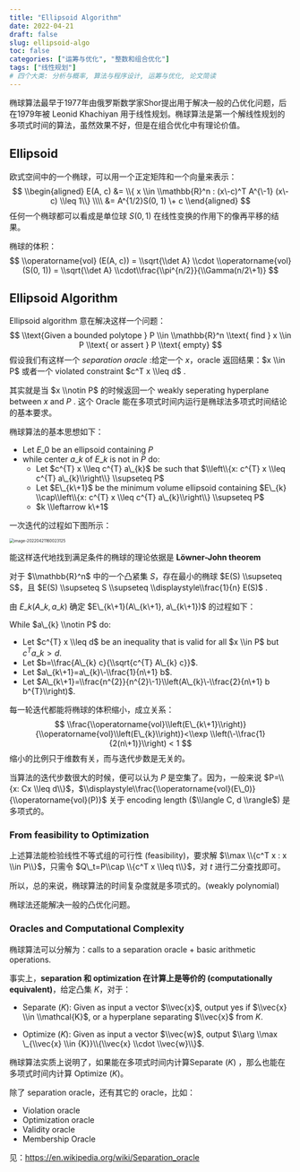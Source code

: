 ```yaml
---
title: "Ellipsoid Algorithm"
date: 2022-04-21
draft: false
slug: ellipsoid-algo
toc: false
categories: ["运筹与优化", "整数和组合优化"]
tags: ["线性规划"]
# 四个大类: 分析与概率, 算法与程序设计, 运筹与优化, 论文简读
---
```


椭球算法最早于1977年由俄罗斯数学家Shor提出用于解决一般的凸优化问题，后在1979年被 Leonid Khachiyan 用于线性规划。椭球算法是第一个解线性规划的多项式时间的算法，虽然效果不好，但是在组合优化中有理论价值。

## Ellipsoid

欧式空间中的一个椭球，可以用一个正定矩阵和一个向量来表示：
$$
\\begin{aligned}
E(A, c) &= \\{ x \\in \\mathbb{R}^n : (x\-c)^T A^{\-1} (x\-c) \\leq 1\\} \\\\
 &=  A^{1/2}S(0, 1) \+ c
\\end{aligned}
$$
任何一个椭球都可以看成是单位球 $S(0, 1)$ 在线性变换的作用下的像再平移的结果。

椭球的体积：
$$
\\operatorname{vol} (E(A, c)) = \\sqrt{\\det A} \\cdot \\operatorname{vol}(S(0, 1)) = \\sqrt{\\det A} \\cdot\\frac{\\pi^{n/2}}{\\Gamma(n/2\+1)}
$$

## Ellipsoid Algorithm

Ellipsoid algorithm 意在解决这样一个问题：
$$
\\text{Given a bounded polytope } P \\in \\mathbb{R}^n \\text{ find } x \\in P \\text{ or assert  } P \\text{ empty}
$$
假设我们有这样一个 *separation oracle* :给定一个 $x$，oracle 返回结果：$x \\in P$ 或者一个 violated constraint $c^T x \\leq d$ .

其实就是当 $x \\notin P$ 的时候返回一个 weakly seperating hyperplane between $x$ and $P$ . 这个 Oracle 能在多项式时间内运行是椭球法多项式时间结论的基本要求。

椭球算法的基本思想如下：

- Let $E\_{0}$ be an ellipsoid containing $P$
- while center $a\_{k}$ of $E\_{k}$ is not in $P$ do:
  - Let $c^{T} x \\leq c^{T} a\_{k}$ be such that $\\left\\{x: c^{T} x \\leq c^{T} a\_{k}\\right\\} \\supseteq P$
  - Let $E\_{k\+1}$ be the minimum volume ellipsoid containing $E\_{k} \\cap\\left\\{x: c^{T} x \\leq c^{T} a\_{k}\\right\\} \\supseteq P$ 
  - $k \\leftarrow k\+1$

一次迭代的过程如下图所示：

<img src="../../figures/ellipsoid/image-20220421160023125.png" alt="image-20220421160023125" style="zoom:50%;" />

能这样迭代地找到满足条件的椭球的理论依据是 **Löwner-John theorem**

对于 $\\mathbb{R}^n$ 中的一个凸紧集 $S$，存在最小的椭球 $E(S) \\supseteq S$，且 $E(S) \\supseteq S \\supseteq \\displaystyle\\frac{1}{n} E(S)$ .

由 $E\_k(A\_k, a\_k)$ 确定 $E\_{k\+1}(A\_{k\+1}, a\_{k\+1})$ 的过程如下：

While $a\_{k} \\notin P$ do:
- Let $c^{T} x \\leq d$ be an inequality that is valid for all $x \\in P$ but $c^{T} a\_{k}>d$.
- Let $b=\\frac{A\_{k} c}{\\sqrt{c^{T} A\_{k} c}}$.
- Let $a\_{k\+1}=a\_{k}\-\\frac{1}{n\+1} b$.
- Let $A\_{k\+1}=\\frac{n^{2}}{n^{2}\-1}\\left(A\_{k}\-\\frac{2}{n\+1} b b^{T}\\right)$.

每一轮迭代都能将椭球的体积缩小，成立关系：
$$
\\frac{\\operatorname{vol}\\left(E\_{k\+1}\\right)}{\\operatorname{vol}\\left(E\_{k}\\right)}<\\exp \\left(\-\\frac{1}{2(n\+1)}\\right) < 1
$$
缩小的比例只于维数有关，而与迭代步数是无关的。

当算法的迭代步数很大的时候，便可以认为 $P$ 是空集了。因为，一般来说 $P=\\{x: Cx \\leq d\\}$，$\\displaystyle\\frac{\\operatorname{vol}(E\_0)}{\\operatorname{vol}(P)}$ 关于 encoding length ($\\langle C, d \\rangle$) 是多项式的。

### From feasibility to Optimization

上述算法能检验线性不等式组的可行性 (feasibility)，要求解 $\\max \\{c^T x : x \\in P\\}$，只需令 $Q\_t=P\\cap \\{c^T x \\leq t\\}$，对 $t$ 进行二分查找即可。

所以，总的来说，椭球算法的时间复杂度就是多项式的。(weakly polynomial)

椭球法还能解决一般的凸优化问题。

### Oracles and Computational Complexity

椭球算法可以分解为：calls to a separation oracle + basic arithmetic operations.

事实上，**separation 和 optimization 在计算上是等价的 (computationally equivalent)**，给定凸集 $K$，对于：

+ Separate $({K}):$ Given as input a vector $\\vec{x}$, output yes if $\\vec{x} \\in \\mathcal{K}$, or a hyperplane separating $\\vec{x}$ from ${K}$.
- Optimize $({K}):$ Given as input a vector $\\vec{w}$, output $\\arg \\max \_{\\vec{x} \\in {K}}\\{\\vec{x} \\cdot \\vec{w}\\}$.

椭球算法实质上说明了，如果能在多项式时间内计算Separate $({K})$ ，那么也能在多项式时间内计算  Optimize $({K})$。

除了 separation oracle，还有其它的 oracle，比如：

+ Violation oracle
+ Optimization oracle
+ Validity oracle
+ Membership Oracle

见：https://en.wikipedia.org/wiki/Separation_oracle
